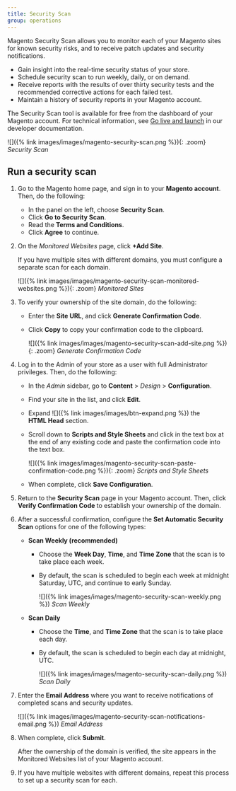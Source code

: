```yaml
---
title: Security Scan
group: operations
---
```


Magento Security Scan allows you to monitor each of your Magento sites for known security risks, and to receive patch updates and security notifications.

- Gain insight into the real-time security status of your store.
- Schedule security scan to run weekly, daily, or on demand.
- Receive reports with the results of over thirty security tests and the recommended corrective actions for each failed test.
- Maintain a history of security reports in your Magento account.

The Security Scan tool is available for free from the dashboard of your Magento account. For technical information, see [Go live and launch][1] in our developer documentation.

![]({% link images/images/magento-security-scan.png %}){: .zoom}
_Security Scan_

## Run a security scan

1. Go to the Magento home page, and sign in to your **Magento account**. Then, do the following:

   - In the panel on the left, choose **Security Scan**.
   - Click **Go to Security Scan**.
   - Read the **Terms and Conditions**.
   - Click **Agree** to continue.

1. On the _Monitored Websites_ page, click **+Add Site**.

    If you have multiple sites with different domains, you must configure a separate scan for each domain.

    ![]({% link images/images/magento-security-scan-monitored-websites.png %}){: .zoom}
    _Monitored Sites_

1. To verify your ownership of the site domain, do the following:

   - Enter the **Site URL**, and click **Generate Confirmation Code**.
   - Click **Copy** to copy your confirmation code to the clipboard.

      ![]({% link images/images/magento-security-scan-add-site.png %}){: .zoom}
      _Generate Confirmation Code_

1. Log in to the Admin of your store as a user with full Administrator privileges. Then, do the following:

   - In the _Admin_ sidebar, go to **Content** > _Design_ > **Configuration**.
   - Find your site in the list, and click **Edit**.
   - Expand ![]({% link images/images/btn-expand.png %}) the **HTML Head** section.
   - Scroll down to **Scripts and Style Sheets** and click in the text box at the end of any existing code and paste the confirmation code into the text box.

        ![]({% link images/images/magento-security-scan-paste-confirmation-code.png %}){: .zoom}
        _Scripts and Style Sheets_

   - When complete, click **Save Configuration**.

1. Return to the **Security Scan** page in your Magento account. Then, click **Verify Confirmation Code** to establish your ownership of the domain.

1. After a successful confirmation, configure the **Set Automatic Security Scan** options for one of the following types:

   - **Scan Weekly (recommended)**

     - Choose the **Week Day**, **Time**, and **Time Zone** that the scan is to take place each week.
     - By default, the scan is scheduled to begin each week at midnight Saturday, UTC, and continue to early Sunday.

        ![]({% link images/images/magento-security-scan-weekly.png %})
        _Scan Weekly_

   - **Scan Daily**

     - Choose the **Time**, and **Time Zone** that the scan is to take place each day.
     - By default, the scan is scheduled to begin each day at midnight, UTC.

        ![]({% link images/images/magento-security-scan-daily.png %})
        _Scan Daily_

1. Enter the **Email Address** where you want to receive notifications of completed scans and security updates.

    ![]({% link images/images/magento-security-scan-notifications-email.png %})
    _Email Address_

1. When complete, click **Submit**.

    After the ownership of the domain is verified, the site appears in the Monitored Websites list of your Magento account.

1. If you have multiple websites with different domains, repeat this process to set up a security scan for each.

[1]: https://devdocs.magento.com/guides/v2.3/cloud/live/live.html#security-scan
